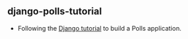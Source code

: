 ## django-polls-tutorial

- Following the [Django tutorial](https://docs.djangoproject.com/en/2.0/intro/tutorial01/) to build a Polls application.